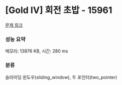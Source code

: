 # [Gold IV] 회전 초밥 - 15961 

[문제 링크](https://www.acmicpc.net/problem/15961) 

### 성능 요약

메모리: 13876 KB, 시간: 280 ms

### 분류

슬라이딩 윈도우(sliding_window), 두 포인터(two_pointer)

